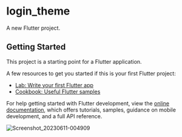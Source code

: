 # login_theme

A new Flutter project.

## Getting Started

This project is a starting point for a Flutter application.

A few resources to get you started if this is your first Flutter project:

- [Lab: Write your first Flutter app](https://docs.flutter.dev/get-started/codelab)
- [Cookbook: Useful Flutter samples](https://docs.flutter.dev/cookbook)

For help getting started with Flutter development, view the
[online documentation](https://docs.flutter.dev/), which offers tutorials,
samples, guidance on mobile development, and a full API reference.

![Screenshot_20230611-004909](https://github.com/esam12/Login-Page-with-DarkLight-Theme-UI-Design/assets/68953701/a1b274b2-ab03-493d-9376-4bdc0833cf80)

